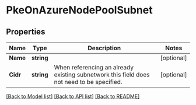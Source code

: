 # PkeOnAzureNodePoolSubnet

## Properties
Name | Type | Description | Notes
------------ | ------------- | ------------- | -------------
**Name** | **string** |  | [optional] 
**Cidr** | **string** | When referencing an already existing subnetwork this field does not need to be specified. | [optional] 

[[Back to Model list]](../README.md#documentation-for-models) [[Back to API list]](../README.md#documentation-for-api-endpoints) [[Back to README]](../README.md)


